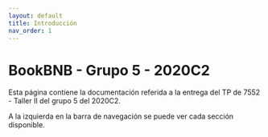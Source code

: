 ```yaml
---
layout: default
title: Introducción
nav_order: 1
---
```


# BookBNB - Grupo 5 - 2020C2

Esta página contiene la documentación referida a la entrega del TP de 7552 - Taller II del grupo 5 del 2020C2.

A la izquierda en la barra de navegación se puede ver cada sección disponible.
